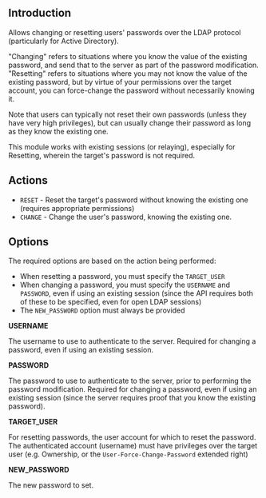 ## Introduction

Allows changing or resetting users' passwords over the LDAP protocol (particularly for Active Directory).

"Changing" refers to situations where you know the value of the existing password, and send that to the server as part of the password modification.
"Resetting" refers to situations where you may not know the value of the existing password, but by virtue of your permissions over the target account, you can force-change the password without necessarily knowing it.

Note that users can typically not reset their own passwords (unless they have very high privileges), but can usually change their password as long as they know the existing one.

This module works with existing sessions (or relaying), especially for Resetting, wherein the target's password is not required.

## Actions

- `RESET` - Reset the target's password without knowing the existing one (requires appropriate permissions)
- `CHANGE` - Change the user's password, knowing the existing one.

## Options

The required options are based on the action being performed:

- When resetting a password, you must specify the `TARGET_USER`
- When changing a password, you must specify the `USERNAME` and `PASSWORD`, even if using an existing session (since the API requires both of these to be specified, even for open LDAP sessions)
- The `NEW_PASSWORD` option must always be provided

**USERNAME**

The username to use to authenticate to the server. Required for changing a password, even if using an existing session.

**PASSWORD**

The password to use to authenticate to the server, prior to performing the password modification. Required for changing a password, even if using an existing session (since the server requires proof that you know the existing password).

**TARGET_USER**

For resetting passwords, the user account for which to reset the password. The authenticated account (username) must have privileges over the target user (e.g. Ownership, or the `User-Force-Change-Password` extended right)

**NEW_PASSWORD**

The new password to set.